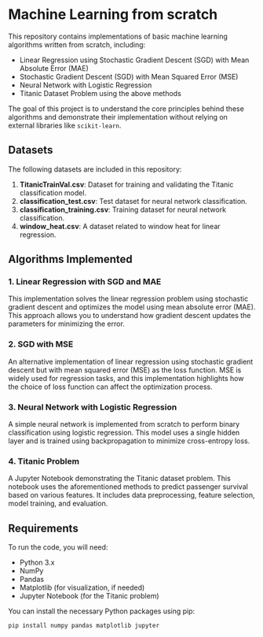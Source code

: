 # Machine Learning from scratch

This repository contains implementations of basic machine learning algorithms written from scratch, including:

- Linear Regression using Stochastic Gradient Descent (SGD) with Mean Absolute Error (MAE)
- Stochastic Gradient Descent (SGD) with Mean Squared Error (MSE)
- Neural Network with Logistic Regression
- Titanic Dataset Problem using the above methods

The goal of this project is to understand the core principles behind these algorithms and demonstrate their implementation without relying on external libraries like `scikit-learn`.
## Datasets

The following datasets are included in this repository:

1. **TitanicTrainVal.csv**: Dataset for training and validating the Titanic classification model.
2. **classification_test.csv**: Test dataset for neural network classification.
3. **classification_training.csv**: Training dataset for neural network classification.
4. **window_heat.csv**: A dataset related to window heat for linear regression.

## Algorithms Implemented

### 1. Linear Regression with SGD and MAE
This implementation solves the linear regression problem using stochastic gradient descent and optimizes the model using mean absolute error (MAE). This approach allows you to understand how gradient descent updates the parameters for minimizing the error.

### 2. SGD with MSE
An alternative implementation of linear regression using stochastic gradient descent but with mean squared error (MSE) as the loss function. MSE is widely used for regression tasks, and this implementation highlights how the choice of loss function can affect the optimization process.

### 3. Neural Network with Logistic Regression
A simple neural network is implemented from scratch to perform binary classification using logistic regression. This model uses a single hidden layer and is trained using backpropagation to minimize cross-entropy loss.

### 4. Titanic Problem
A Jupyter Notebook demonstrating the Titanic dataset problem. This notebook uses the aforementioned methods to predict passenger survival based on various features. It includes data preprocessing, feature selection, model training, and evaluation.

## Requirements

To run the code, you will need:

- Python 3.x
- NumPy
- Pandas
- Matplotlib (for visualization, if needed)
- Jupyter Notebook (for the Titanic problem)

You can install the necessary Python packages using pip:

```bash
pip install numpy pandas matplotlib jupyter


